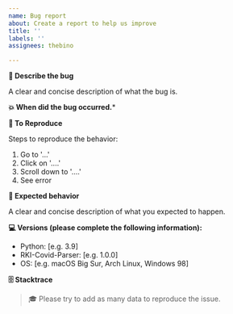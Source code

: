 ```yaml
---
name: Bug report
about: Create a report to help us improve
title: ''
labels: ''
assignees: thebino

---
```


**🐛 Describe the bug**

A clear and concise description of what the bug is.

**💥 When did the bug occurred.***


**👣 To Reproduce**

Steps to reproduce the behavior:
1. Go to '...'
2. Click on '....'
3. Scroll down to '....'
4. See error


**🧐 Expected behavior**

A clear and concise description of what you expected to happen.

**💻 Versions (please complete the following information):**

 - Python: [e.g. 3.9]
 - RKI-Covid-Parser: [e.g. 1.0.0]
 - OS: [e.g. macOS Big Sur, Arch Linux, Windows 98]


**🗄 Stacktrace**

> 🎓 Please try to add as many data to reproduce the issue.

